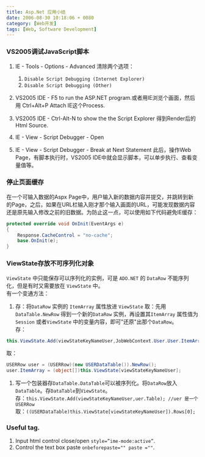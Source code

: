 ```yaml
---
title: Asp.Net 应用小结
date: 2006-08-30 10:18:06 + 0080
category: [Web开发]
tags: [Web, Software Development]
---
```


### VS2005调试JavaScript脚本  
1. IE - Tools - Options - Advanced 清除两个选项：
    1. `Disable Script Debugging (Internet Explorer)`
    1. `Disable Script Debugging (Other) `

1. VS2005 IDE - F5 to run the ASP.NET program.或者用IE浏览个画面，然后用 Ctrl+Alt+P Attach IE这个Process.  
1. VS2005 IDE - Ctrl-Alt-N to show the the Script Explorer 得到Render后的Html Source.  
1. IE - View - Script Debugger - Open  
1. IE - View - Script Debugger - Break at Next Statement 此后，操作Web Page，有脚本执行时，VS2005 IDE中就会显示脚本，可以单步执行、查看变量值等。  

### 停止页面缓存  
在一个可输入数据的Aspx Page中，用户输入新的数据内容并提交，并跳转到新的Page，之后，如果在URL栏输入刚才那个输入画面的URL，可能发现数据内容还是原先输入修改之前的旧数据。为防止这一点，可以使用如下代码避免IE缓存：
```c#
protected override void OnInit(EventArgs e)  
{  
    Response.CacheControl = "no-cache"; 
    base.OnInit(e); 
}  
```
### ViewState存放不可序列化对象   
`ViewState` 中只能保存可以序列化的实例，可是 `ADO.NET` 的 `DataRow` 不能序列化，但是有时又需要放在 `ViewState` 中。  
有一个变通方法：  
1. 存：将`DataRow` 实例的 `ItemArray` 属性放进 `ViewState` 
取：先用`DataTable.NewRow` 得到一个新的`DataRow` 实例，再设置其`ItemArray` 属性值为`Session` 或者`ViewState` 中的变量内容，即可"还原"出那个`DataRow`。  
存： 
```c#
this.ViewState.Add(viewStateKeyNameUser,JobWebContext.User.User.ItemArray);
```
取：
```c#
USERRow user = (USERRow)(new USERDataTable()).NewRow(); 
user.ItemArray = (object[])this.ViewState[viewStateKeyNameUser];
```

1. 写一个包装器存`DataTable.DataTable`可以被序列化。将`DataRow`放入`DataTable`。存`DataTable`到`ViewState`。  
存：`this.ViewState.Add(viewStateKeyNameUser,uer.Table); //uer 是一个USERRow`  
取：`((USERDataTable)this.ViewState[viewStateKeyNameUser]).Rows[0];`  

### Useful tag.  
1. Input html control close/open `style=”ime-mode:active”`.  
2. Control the text box paste `onbeforepaste="" paste =""`. 

